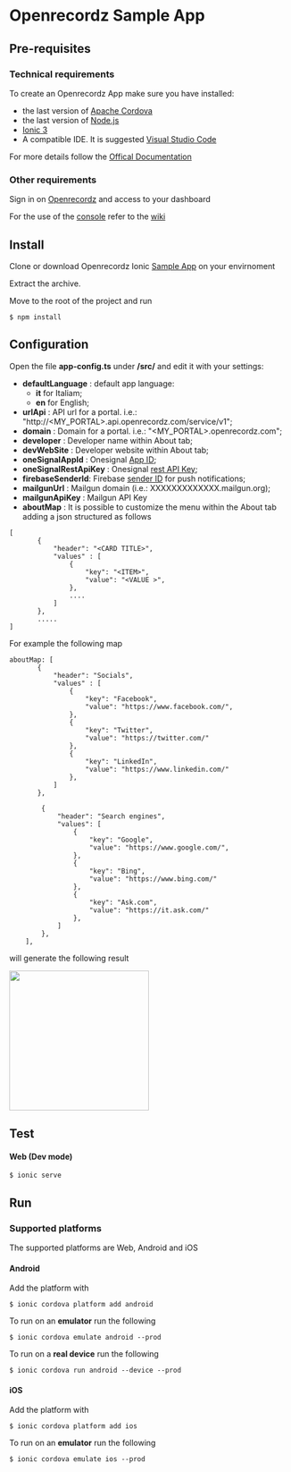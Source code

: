 # Openrecordz Sample App

## Pre-requisites
### Technical requirements 
To create an Openrecordz App make sure you have installed:
* the last version of [Apache Cordova](http://cordova.apache.org/)
* the last version of [Node.js](https://nodejs.org/en/)
* [Ionic 3](https://ionicframework.com/docs/v1/overview/#download) 
* A compatible IDE. It is suggested [Visual Studio Code](https://code.visualstudio.com/download)

For more details follow the [Offical Documentation](https://ionicframework.com/docs/v1/guide/installation.html)

### Other requirements
Sign in on [Openrecordz](http://www.openrecordz.com) and access to your dashboard

For the use of the [console](http://apps.openrecordz.com/dashboard) refer to the [wiki](https://github.com/openrecordz/openrecordz-ionic-app/wiki)

## Install
Clone or download Openrecordz Ionic [Sample App](https://github.com/openrecordz/openrecordz-ionic-app) on your envirnoment

Extract the archive. 

Move to the root of the project and run 

`$ npm install` 


## Configuration

Open the file  **app-config.ts** under **/src/** and edit it with your settings:

* **defaultLanguage** : default app language:
  * **it** for Italiam;
  * **en** for English;
* **urlApi** : API url for a portal. i.e.: "http://<MY_PORTAL>.api.openrecordz.com/service/v1";
* **domain** : Domain for a portal. i.e.: "<MY_PORTAL>.openrecordz.com";
* **developer** : Developer name within About tab;
* **devWebSite** : Developer website  within About tab;
* **oneSignalAppId** : Onesignal [App ID](https://documentation.onesignal.com/docs/accounts-and-keys#section-app-id);
* **oneSignalRestApiKey** : Onesignal [rest API Key](https://documentation.onesignal.com/docs/accounts-and-keys#section-app-auth-key);
* **firebaseSenderId**: Firebase [sender ID](https://firebase.google.com/docs/cloud-messaging/concept-options#credentials) for push notifications;
* **mailgunUrl** : Mailgun domain (i.e.: XXXXXXXXXXXXX.mailgun.org);
* **mailgunApiKey** : Mailgun API Key
* **aboutMap** : It is possible to customize the menu within the About tab adding a json structured as follows
```
[
       {
           "header": "<CARD TITLE>",
           "values" : [
               {
                   "key": "<ITEM>",
                   "value": "<VALUE >",
               },
               ....
           ]
       },
       .....
]
```

For example the following map 
```
aboutMap: [
       {
           "header": "Socials",
           "values" : [
               {
                   "key": "Facebook",
                   "value": "https://www.facebook.com/",
               },
               {
                   "key": "Twitter",
                   "value": "https://twitter.com/"
               },
               {
                   "key": "LinkedIn",
                   "value": "https://www.linkedin.com/"
               },
           ]
       },

        {
            "header": "Search engines",
            "values": [
                {
                    "key": "Google",
                    "value": "https://www.google.com/",
                },
                {
                    "key": "Bing",
                    "value": "https://www.bing.com/"
                },
                {
                    "key": "Ask.com",
                    "value": "https://it.ask.com/"
                },
            ]
        },
    ],
```
will generate the following result 

<img src="https://preview.ibb.co/cD5H3H/Screenshot_20180301_161547.png" width="250">

## Test

#### Web (Dev mode)

`$ ionic serve`

## Run 
### Supported platforms

The supported platforms are Web, Android and iOS


#### Android 

Add the platform with 

`$ ionic cordova platform add android`  

To run on an **emulator** run the following

`$ ionic cordova emulate android --prod`

To run on a **real device** run the following 

`$ ionic cordova run android --device --prod`

#### iOS

Add the platform with 

`$ ionic cordova platform add ios`

To run on an **emulator** run the following

`$ ionic cordova emulate ios --prod` 
